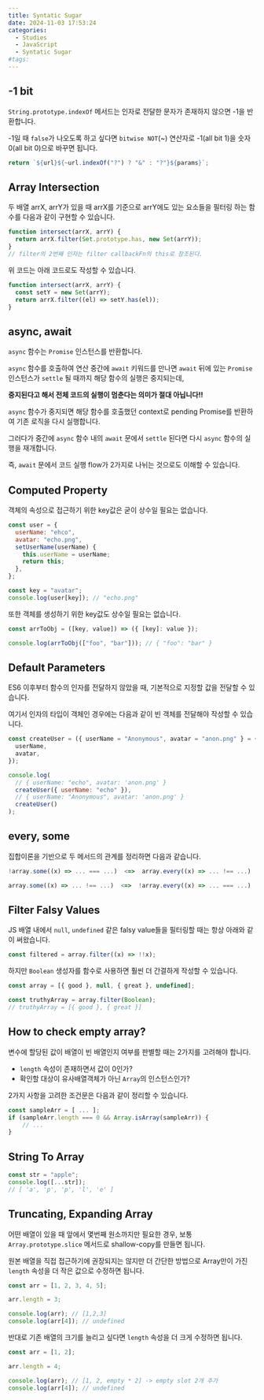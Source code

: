 ```yaml
---
title: Syntatic Sugar
date: 2024-11-03 17:53:24
categories:
  - Studies
  - JavaScript
  - Syntatic Sugar
#tags:
---
```

## -1 bit

`String.prototype.indexOf` 메서드는 인자로 전달한 문자가 존재하지 않으면 -1을 반환합니다.

-1일 때 `false`가 나오도록 하고 싶다면 `bitwise NOT`(~) 연산자로 -1(all bit 1)을 숫자 0(all bit 0)으로 바꾸면 됩니다.

```js
return `${url}${~url.indexOf("?") ? "&" : "?"}${params}`;
```

## Array Intersection

두 배열 arrX, arrY가 있을 때 arrX를 기준으로 arrY에도 있는 요소들을 필터링 하는 함수를 다음과 같이 구현할 수 있습니다.

```js
function intersect(arrX, arrY) {
  return arrX.filter(Set.prototype.has, new Set(arrY));
}
// filter의 2번째 인자는 filter callbackFn의 this로 참조된다.
```

위 코드는 아래 코드로도 작성할 수 있습니다.

```js
function intersect(arrX, arrY) {
  const setY = new Set(arrY);
  return arrX.filter((el) => setY.has(el));
}
```

## async, await

`async` 함수는 `Promise` 인스턴스를 반환합니다.

`async` 함수를 호출하여 연산 중간에 `await` 키워드를 만나면 `await` 뒤에 있는 `Promise` 인스턴스가 `settle` 될 때까지 해당 함수의 실행은 중지되는데,

**중지된다고 해서 전체 코드의 실행이 멈춘다는 의미가 절대 아닙니다!!**

`async` 함수가 중지되면 해당 함수를 호출했던 context로 pending Promise를 반환하여 기존 로직을 다시 실행합니다.

그러다가 중간에 `async` 함수 내의 `await` 문에서 `settle` 된다면 다시 `async` 함수의 실행을 재개합니다.

즉, `await` 문에서 코드 실행 flow가 2가지로 나뉘는 것으로도 이해할 수 있습니다.

## Computed Property

객체의 속성으로 접근하기 위한 key값은 굳이 상수일 필요는 없습니다.

```js
const user = {
  userName: "ehco",
  avatar: "echo.png",
  setUserName(userName) {
    this.userName = userName;
    return this;
  },
};

const key = "avatar";
console.log(user[key]); // "echo.png"
```

또한 객체를 생성하기 위한 key값도 상수일 필요는 없습니다.

```js
const arrToObj = ([key, value]) => ({ [key]: value });

console.log(arrToObj(["foo", "bar"])); // { "foo": "bar" }
```

## Default Parameters

ES6 이후부터 함수의 인자를 전달하지 않았을 때, 기본적으로 지정할 값을 전달할 수 있습니다.

여기서 인자의 타입이 객체인 경우에는 다음과 같이 빈 객체를 전달해야 작성할 수 있습니다.

```js
const createUser = ({ userName = "Anonymous", avatar = "anon.png" } = {}) => ({
  userName,
  avatar,
});

console.log(
  // { userName: "echo", avatar: 'anon.png' }
  createUser({ userName: "echo" }),
  // { userName: "Anonymous", avatar: 'anon.png' }
  createUser()
);
```

## every, some

집합이론을 기반으로 두 메서드의 관계를 정리하면 다음과 같습니다.

```js
!array.some((x) => ... === ...)  <=>  array.every((x) => ... !== ...)
```

```js
array.some((x) => ... !== ...)  <=>  !array.every((x) => ... === ...)
```

## Filter Falsy Values

JS 배열 내에서 `null`, `undefined` 같은 falsy value들을 필터링할 때는 항상 아래와 같이 써왔습니다.

```js
const filtered = array.filter((x) => !!x);
```

하지만 `Boolean` 생성자를 함수로 사용하면 훨씬 더 간결하게 작성할 수 있습니다.

```js
const array = [{ good }, null, { great }, undefined];

const truthyArray = array.filter(Boolean);
// truthyArray = [{ good }, { great }]
```

## How to check empty array?

변수에 할당된 값이 배열이 빈 배열인지 여부를 판별할 때는 2가지를 고려해야 합니다.

- `length` 속성이 존재하면서 값이 0인가?
- 확인할 대상이 유사배열객체가 아닌 `Array`의 인스턴스인가?

2가지 사항을 고려한 조건문은 다음과 같이 정리할 수 있습니다.

```js
const sampleArr = [ ... ];
if (sampleArr.length === 0 && Array.isArray(sampleArr)) {
	// ...
}
```

## String To Array

```js
const str = "apple";
console.log([...str]);
// [ 'a', 'p', 'p', 'l', 'e' ]
```

## Truncating, Expanding Array

어떤 배열이 있을 때 앞에서 몇번째 원소까지만 필요한 경우, 보통 `Array.prototype.slice` 메서드로 shallow-copy를 만들면 됩니다.

원본 배열을 직접 접근하기에 권장되지는 않지만 더 간단한 방법으로 Array만이 가진 `length` 속성을 더 작은 값으로 수정하면 됩니다.

```js
const arr = [1, 2, 3, 4, 5];

arr.length = 3;

console.log(arr); // [1,2,3]
console.log(arr[4]); // undefined
```

반대로 기존 배열의 크기를 늘리고 싶다면 `length` 속성을 더 크게 수정하면 됩니다.

```js
const arr = [1, 2];

arr.length = 4;

console.log(arr); // [1, 2, empty * 2] -> empty slot 2개 추가
console.log(arr[4]); // undefined
```
